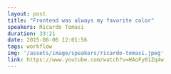 ```yaml
---
layout: post
title: "Frontend was always my favorite color"
speakers: Ricardo Tomasi
duration: 33:21
date: 2015-06-06 12:01:56
tags: workflow
img: '/assets/image/speakers/ricardo-tomasi.jpeg'
link: https://www.youtube.com/watch?v=HAoFy01Zq4w
---
```

